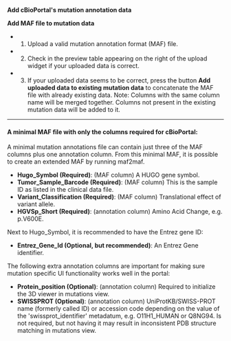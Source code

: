 **Add cBioPortal's mutation annotation data**

**Add MAF file to mutation data** 

* 1. Upload a valid mutation annotation format (MAF) file. 
* 2. Check in the preview table appearing on the right of the upload widget if your uploaded data is correct. 
* 3. If your uploaded data seems to be correct, press the button **Add uploaded data to existing mutation data** to concatenate the MAF file with already existing data. Note: Columns with the same column name will be merged together. Columns not present in the existing mutation data will be added to it.

---

#### A minimal MAF file with only the columns required for cBioPortal:

A minimal mutation annotations file can contain just three of the MAF columns plus one annotation column. From this minimal MAF, it is possible to create an extended MAF by running maf2maf.

- **Hugo_Symbol (Required)**: (MAF column) A HUGO gene symbol.
- **Tumor_Sample_Barcode (Required)**: (MAF column) This is the sample ID as listed in the clinical data file.
- **Variant_Classification (Required)**: (MAF column) Translational effect of variant allele.
- **HGVSp_Short (Required)**: (annotation column) Amino Acid Change, e.g. p.V600E.

Next to Hugo_Symbol, it is recommended to have the Entrez gene ID:

- **Entrez_Gene_Id (Optional, but recommended)**: An Entrez Gene identifier.

The following extra annotation columns are important for making sure mutation specific UI functionality works well in the portal:

- **Protein_position (Optional)**: (annotation column) Required to initialize the 3D viewer in mutations view.
- **SWISSPROT (Optional)**: (annotation column) UniProtKB/SWISS-PROT name (formerly called ID) or accession code depending on the value of the 'swissprot_identifier' metadatum, e.g. O11H1_HUMAN or Q8NG94. Is not required, but not having it may result in inconsistent PDB structure matching in mutations view.

